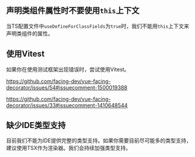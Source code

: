 ## 声明类组件属性时不要使用`this`上下文

当TS配置文件中`useDefineForClassFields`为`true`时，我们不能用`this`上下文来声明类组件的属性。

[](../../en/wellknown-issues/code-do-not-use-this.ts ':include :type=code typescript')

## 使用Vitest

如果你在使用测试框架出现错误时，尝试使用Vitest。

https://github.com/facing-dev/vue-facing-decorator/issues/54#issuecomment-1500019388

https://github.com/facing-dev/vue-facing-decorator/issues/33#issuecomment-1410648544

## 缺少IDE类型支持

目前我们不能为IDE提供完整的类型支持。如果你需要目前尽可能多的类型支持，建议使用TSX作为渲染器。我们会持续加强类型支持。